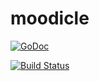 # moodicle

[![GoDoc](https://godoc.org/github.com/mattdotmatt/moodicle?status.svg)](https://godoc.org/github.com/mattdotmatt/moodicle)

[![Build Status](https://travis-ci.org/mattdotmatt/moodicle.svg?branch=master)](https://travis-ci.org/mattdotmatt/moodicle)

